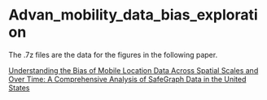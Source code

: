 # Advan_mobility_data_bias_exploration

The .7z files are the data for the figures in the following paper.

[Understanding the Bias of Mobile Location Data Across Spatial Scales and Over Time: A Comprehensive Analysis of SafeGraph Data in the United States](https://papers.ssrn.com/sol3/papers.cfm?abstract_id=4383333)
